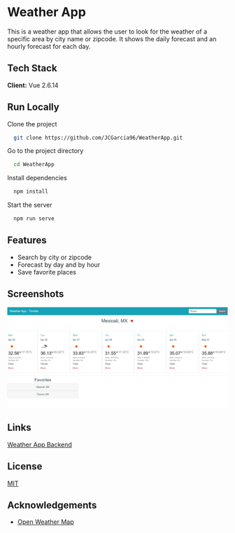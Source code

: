 
# Weather App

This is a weather app that allows the user to look for the weather of a specific area by city name or zipcode.
It shows the daily forecast and an hourly forecast for each day.

 ## Tech Stack

**Client:** Vue 2.6.14

## Run Locally

Clone the project

```bash
  git clone https://github.com/JCGarcia96/WeatherApp.git
```

Go to the project directory

```bash
  cd WeatherApp
```

Install dependencies

```bash
  npm install
```

Start the server

```bash
  npm run serve
```


## Features

- Search by city or zipcode
- Forecast by day and by hour
- Save favorite places


## Screenshots

![App Screenshot](src/assets/ssApp.jpg)

## Links

[Weather App Backend](https://github.com/JCGarcia96/WeatherAppBE)

## License

[MIT](https://choosealicense.com/licenses/mit/)


## Acknowledgements

 - [Open Weather Map](https://openweathermap.org/)


